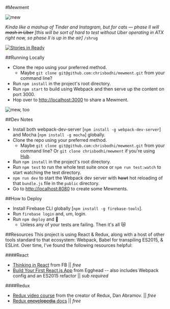 #Mewment

![mew](http://www.glossophilia.org/wp-content/uploads/catmew.jpg)

_Kinda like a mashup of Tinder and Instagram, but for cats &mdash; phase II will ~~mash in Uber~~ [this will be sort of hard to test without Uber operating in ATX right now, so phase II is up in the air]_ `/shrug`

[![Stories in Ready](https://badge.waffle.io/chrisbodhi/mewment.png?label=ready&title=Ready)](http://waffle.io/chrisbodhi/mewment)

##Running Locally
- Clone the repo using your preferred method.
  - Maybe `git clone git@github.com:chrisbodhi/mewment.git` from your command line?
- Run `npm install` in the project's root directory.
- Run `npm start` to build using Webpack and then serve up the content on port 3000.
- Hop over to [http://localhost:3000](http://localhost:3000) to share a Mewment.

![mew, too](https://s-media-cache-ak0.pinimg.com/736x/e6/f9/65/e6f9651fc851ac860c60af7dee79c26a.jpg)

##Dev Notes
- Install both webpack-dev-server [`npm install -g webpack-dev-server`] and Mocha [`npm install -g mocha`] globally.
- Clone the repo using your preferred method.
  - Maybe `git clone git@github.com:chrisbodhi/mewment.git` from your command line? Or `git clone chrisbodhi/mewment` if you're using [Hub](https://hub.github.com).
- Run `npm install` in the project's root directory.
- Run `npm test` to run the whole test suite once or `npm run test:watch` to start watching the test directory.
- `npm run dev` to start the Webpack dev server with ~~hawt~~ hot reloading of that `bundle.js` file in the `public` directory.
- Go to [http://localhost:8080](http://localhost:8080) to create some Mewments.

##How to Deploy
- Install Firebase CLI globally [`npm install -g firebase-tools`].
- Run `firebase login` and, um, login.
- Run `npm deploy` and :tada:
  - Unless any of your tests are failing. Then it's all 😿

##Resources
This project is using React &amp; Redux, along with a host of other tools standard to that ecosystem: Webpack, Babel for transpiling ES2015, &amp; ESLint. Over time, I've found the following resources helpful:

####React
- [Thinking in React](https://facebook.github.io/react/docs/thinking-in-react.html) from FB || _free_
- [Build Your First React.js App](https://egghead.io/series/build-your-first-react-js-application) from Egghead -- also includes Webpack config and an ES2015 refactor || _sub required_

####Redux
- [Redux video course](https://egghead.io/series/getting-started-with-redux) from the creator of Redux, Dan Abramov. || _free_
- [Redux ~~encyclopedia~~ docs](http://redux.js.org/docs/basics/index.html) || _free_
